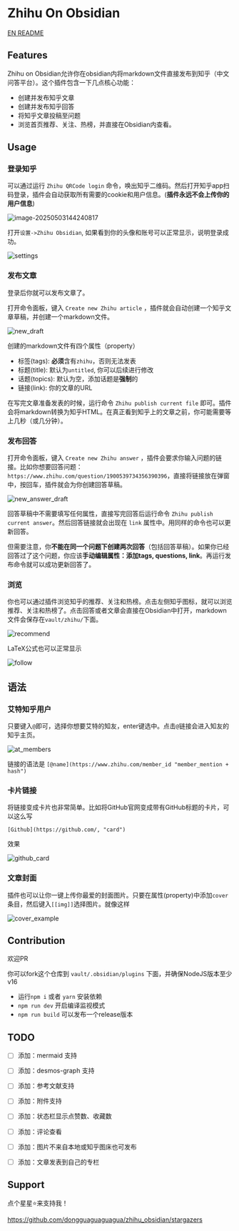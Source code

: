 # Zhihu On Obsidian

[EN README](./README.md)

## Features

Zhihu on Obsidian允许你在obsidian内将markdown文件直接发布到知乎（中文问答平台）。这个插件包含一下几点核心功能：

* 创建并发布知乎文章
* 创建并发布知乎回答
* 将知乎文章投稿至问题
* 浏览首页推荐、关注、热榜，并直接在Obsidian内查看。



## Usage

### 登录知乎

可以通过运行 `Zhihu QRCode login` 命令，唤出知乎二维码。然后打开知乎app扫码登录，插件会自动获取所有需要的cookie和用户信息。(**插件永远不会上传你的用户信息**)

![image-20250503144240817](./imgs/QRCode.png)



打开`设置->Zhihu Obsidian`, 如果看到你的头像和账号可以正常显示，说明登录成功。



![settings](./imgs/settings.jpg)



### 发布文章

登录后你就可以发布文章了。

打开命令面板，键入 `Create new Zhihu article` ，插件就会自动创建一个知乎文章草稿，并创建一个markdown文件。

![new_draft](./imgs/new_draft.jpg)

创建的markdown文件有四个属性（property）

* 标签(tags): **必须**含有`zhihu`，否则无法发表
* 标题(title): 默认为`untitled`, 你可以后续进行修改
* 话题(topics): 默认为空，添加话题是**强制**的
* 链接(link): 你的文章的URL

在写完文章准备发表的时候，运行命令 `Zhihu publish current file` 即可。插件会将markdown转换为知乎HTML。在真正看到知乎上的文章之前，你可能需要等上几秒（或几分钟）。



### 发布回答



打开命令面板，键入 `Create new Zhihu answer` ，插件会要求你输入问题的链接。比如你想要回答问题：`https://www.zhihu.com/question/1900539734356390396`，直接将链接放在弹窗中，按回车，插件就会为你创建回答草稿。

![new_answer_draft](./imgs/new_answer_draft.jpg)

回答草稿中不需要填写任何属性，直接写完回答后运行命令 `Zhihu publish current answer`。然后回答链接就会出现在 `link` 属性中。用同样的命令也可以更新回答。



但需要注意，你**不能在同一个问题下创建两次回答**（包括回答草稿）。如果你已经回答过了这个问题，你应该**手动编辑属性：添加tags, questions, link**。再运行发布命令就可以成功更新回答了。



### 浏览

你也可以通过插件浏览知乎的推荐、关注和热榜。点击左侧知乎图标，就可以浏览推荐、关注和热榜了。点击回答或者文章会直接在Obsidian中打开，markdown文件会保存在`vault/zhihu/`下面。



![recommend](./imgs/recommend.jpg)



LaTeX公式也可以正常显示

![follow](./imgs/follow.jpg)



## 语法

### 艾特知乎用户

只要键入`@`即可，选择你想要艾特的知友，enter键选中。点击`@`链接会进入知友的知乎主页。

![at_members](./imgs/at_members.jpg)

链接的语法是 `[@name](https://www.zhihu.com/member_id "member_mention + hash")`



### 卡片链接



将链接变成卡片也非常简单。比如将GitHub官网变成带有GitHub标题的卡片，可以这么写

```
[Github](https://github.com/, "card")
```

效果

![github_card](./imgs/github_card.png)



### 文章封面

插件也可以让你一键上传你最爱的封面图片。只要在属性(property)中添加`cover`条目，然后键入`[[img]]`选择图片。就像这样

![cover_example](./imgs/cover_example.jpg)

## Contribution

欢迎PR

你可以fork这个仓库到 `vault/.obsidian/plugins` 下面，并确保NodeJS版本至少 v16

* 运行`npm i`  或者 `yarn` 安装依赖
* `npm run dev` 开启编译监视模式
* `npm run build` 可以发布一个release版本





## TODO

- [ ] 添加：mermaid 支持
- [ ] 添加：desmos-graph 支持
- [ ] 添加：参考文献支持
- [ ] 添加：附件支持
- [ ] 添加：状态栏显示点赞数、收藏数
- [ ] 添加：评论查看
- [ ] 添加：图片不来自本地或知乎图床也可发布
- [ ] 添加：文章发表到自己的专栏



## Support

点个星星⭐来支持我！

https://github.com/dongguaguaguagua/zhihu_obsidian/stargazers

